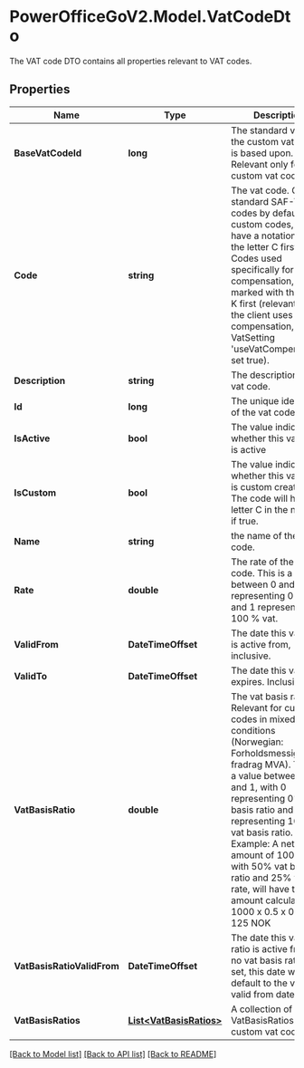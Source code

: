 # PowerOfficeGoV2.Model.VatCodeDto
The VAT code DTO contains all properties relevant to VAT codes.

## Properties

Name | Type | Description | Notes
------------ | ------------- | ------------- | -------------
**BaseVatCodeId** | **long** | The standard vat id the custom vat code is based upon. Relevant only for custom vat codes. | [optional] 
**Code** | **string** | The vat code. Go use standard SAF-T codes by default. Any custom codes, will have a notation with the letter C first.  Codes used specifically for vat compensation, are marked with the letter K first (relevant only if the client uses vat compensation, ie the VatSetting &#39;useVatCompensation&#39; set true). | [optional] [readonly] 
**Description** | **string** | The description of the vat code. | [optional] [readonly] 
**Id** | **long** | The unique identifier of the vat code | [optional] [readonly] 
**IsActive** | **bool** | The value indicating whether this vat code is active | [optional] [readonly] 
**IsCustom** | **bool** | The value indicating whether this vat code is custom created. The code will have the letter C in the notation if true. | [optional] [readonly] 
**Name** | **string** | the name of the vat code. | [optional] [readonly] 
**Rate** | **double** | The rate of the vat code. This is a value between 0 and 1. 0 representing 0 % vat and 1 representing 100 % vat. | [optional] [readonly] 
**ValidFrom** | **DateTimeOffset** | The date this vat code is active from, inclusive. | [optional] [readonly] 
**ValidTo** | **DateTimeOffset** | The date this vat code expires. Inclusive. | [optional] [readonly] 
**VatBasisRatio** | **double** | The vat basis ratio. Relevant for custom codes in mixed vat conditions (Norwegian: Forholdsmessig fradrag MVA). This is a value between 0 and 1, with 0 representing 0% vat basis ratio and 1 representing 100% vat basis ratio.  Example: A net amount of 1000 NOK with 50% vat basis ratio and 25% vat rate, will have the vat amount calculated as: 1000 x 0.5 x 0.25 &#x3D; 125 NOK | [optional] [readonly] 
**VatBasisRatioValidFrom** | **DateTimeOffset** | The date this vat basis ratio is active from.  If no vat basis ratio is set, this date will default to the vat code valid from date. | [optional] [readonly] 
**VatBasisRatios** | [**List&lt;VatBasisRatios&gt;**](VatBasisRatios.md) | A collection of VatBasisRatios for a custom vat code. | [optional] [readonly] 

[[Back to Model list]](../../README.md#documentation-for-models) [[Back to API list]](../../README.md#documentation-for-api-endpoints) [[Back to README]](../../README.md)

